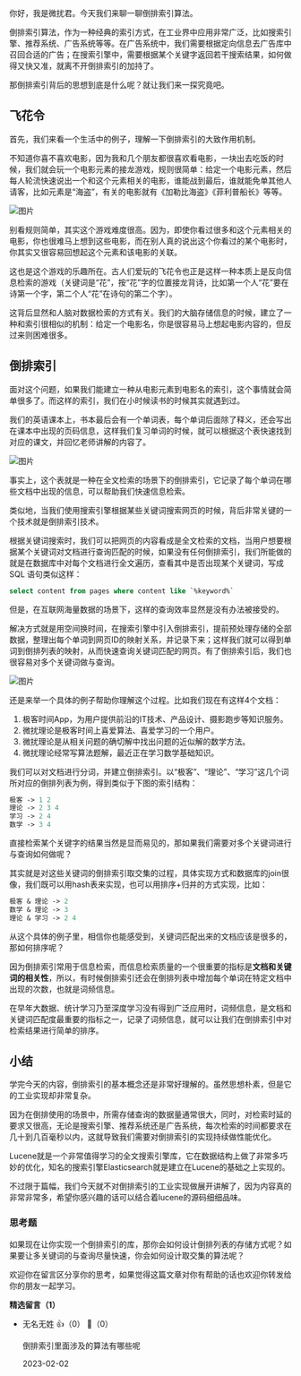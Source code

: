 你好，我是微扰君。今天我们来聊一聊倒排索引算法。

倒排索引算法，作为一种经典的索引方式，在工业界中应用非常广泛，比如搜索引擎、推荐系统、广告系统等等。在广告系统中，我们需要根据定向信息去广告库中召回合适的广告；在搜索引擎中，需要根据某个关键字返回若干搜索结果，如何做得又快又准，就离不开倒排索引的加持了。

那倒排索引背后的思想到底是什么呢？就让我们来一探究竟吧。

## 飞花令

首先，我们来看一个生活中的例子，理解一下倒排索引的大致作用机制。

不知道你喜不喜欢电影，因为我和几个朋友都很喜欢看电影，一块出去吃饭的时候，我们就会玩一个电影元素的接龙游戏，规则很简单：给定一个电影元素，然后每人轮流快速说出一个和这个元素相关的电影，谁能战到最后，谁就能免单其他人请客，比如元素是“海盗”，有关的电影就有《加勒比海盗》《菲利普船长》等等。

![图片](https://static001.geekbang.org/resource/image/57/e2/571043dea5443affa1434cb1ec7e85e2.png?wh=1920x1239)

别看规则简单，其实这个游戏难度很高。因为，即使你看过很多和这个元素相关的电影，你也很难马上想到这些电影，而在别人真的说出这个你看过的某个电影时，你其实又很容易回想起这个元素和该电影的关联。

这也是这个游戏的乐趣所在。古人们爱玩的飞花令也正是这样一种本质上是反向信息检索的游戏（关键词是“花”，按“花”字的位置接龙背诗，比如第一个人“花”要在诗第一个字，第二个人“花”在诗句的第二个字）。

这背后显然和人脑对数据检索的方式有关。我们的大脑存储信息的时候，建立了一种和索引很相似的机制：给定一个电影名，你是很容易马上想起电影内容的，但反过来则困难很多。

## 倒排索引

面对这个问题，如果我们能建立一种从电影元素到电影名的索引，这个事情就会简单很多了。而这样的索引，我们在小时候读书的时候其实就遇到过。

我们的英语课本上，书本最后会有一个单词表，每个单词后面除了释义，还会写出在课本中出现的页码信息，这样我们复习单词的时候，就可以根据这个表快速找到对应的课文，并回忆老师讲解的内容了。

![图片](https://static001.geekbang.org/resource/image/56/d8/5602f49b1cf06efcfe762682473bdfd8.png?wh=1240x678 "图片来自网络")

事实上，这个表就是一种在全文检索的场景下的倒排索引，它记录了每个单词在哪些文档中出现的信息，可以帮助我们快速信息检索。

类似地，当我们使用搜索引擎根据某些关键词搜索网页的时候，背后非常关键的一个技术就是倒排索引技术。

根据关键词搜索时，我们可以把网页的内容看成是全文检索的文档，当用户想要根据某个关键词对文档进行查询匹配的时候，如果没有任何倒排索引，我们所能做的就是在数据库中对每个文档进行全文遍历，查看其中是否出现某个关键词，写成 SQL 语句类似这样：

```sql
select content from pages where content like `%keyword%` 
```

但是，在互联网海量数据的场景下，这样的查询效率显然是没有办法被接受的。

解决方式就是用空间换时间，在搜索引擎中引入倒排索引，提前预处理存储的全部数据，整理出每个单词到网页ID的映射关系，并记录下来；这样我们就可以得到单词到倒排列表的映射，从而快速查询关键词匹配的网页。有了倒排索引后，我们也很容易对多个关键词做与查询。

![图片](https://static001.geekbang.org/resource/image/bb/10/bb9311eca8fc30a1fcbb65d1d6501e10.png?wh=1734x1019)

还是来举一个具体的例子帮助你理解这个过程。比如我们现在有这样4个文档：

1. 极客时间App，为用户提供前沿的IT技术、产品设计、摄影跑步等知识服务。
2. 微扰理论是极客时间上喜爱算法、喜爱学习的一个用户。
3. 微扰理论是从相关问题的确切解中找出问题的近似解的数学方法。
4. 微扰理论经常写算法题解，最近正在学习数学基础知识。

我们可以对文档进行分词，并建立倒排索引。以“极客”、“理论”、“学习”这几个词所对应的倒排列表为例，得到类似于下图的索引结构：

```protobuf
极客 -> 1 2
理论 -> 2 3 4
学习 -> 2 4
数学 -> 3 4
```

直接检索某个关键字的结果当然是显而易见的，那如果我们需要对多个关键词进行与查询如何做呢？

其实就是对这些关键词的倒排索引取交集的过程，具体实现方式和数据库的join很像，我们既可以用hash表来实现，也可以用排序+归并的方式实现，比如：

```protobuf
极客 & 理论 -> 2
数学 & 理论 -> 3
理论 & 学习 -> 2 4
```

从这个具体的例子里，相信你也能感受到，关键词匹配出来的文档应该是很多的，那如何排序呢？

因为倒排索引常用于信息检索，而信息检索质量的一个很重要的指标是**文档和关键词的相关性**，所以，有时候倒排索引还会在倒排列表中增加每个单词在特定文档中出现的次数，也就是词频信息。

在早年大数据、统计学习乃至深度学习没有得到广泛应用时，词频信息，是文档和关键词匹配度最重要的指标之一，记录了词频信息，就可以让我们在倒排索引中对检索结果进行简单的排序。

## 小结

学完今天的内容，倒排索引的基本概念还是非常好理解的。虽然思想朴素，但是它的工业实现却非常复杂。

因为在倒排使用的场景中，所需存储查询的数据量通常很大，同时，对检索时延的要求又很高，无论是搜索引擎、推荐系统还是广告系统，每次检索的时间都要求在几十到几百毫秒以内，这就导致我们需要对倒排索引的实现持续做性能优化。

Lucene就是一个非常值得学习的全文搜索引擎库，它在数据结构上做了非常多巧妙的优化，知名的搜索引擎Elasticsearch就是建立在Lucene的基础之上实现的。

不过限于篇幅，我们今天就不对倒排索引的工业实现做展开讲解了，因为内容真的非常非常多，希望你感兴趣的话可以结合着lucene的源码细细品味。

### 思考题

如果现在让你实现一个倒排索引的库，那你会如何设计倒排列表的存储方式呢？如果要让多关键词的与查询尽量快速，你会如何设计取交集的算法呢？

欢迎你在留言区分享你的思考，如果觉得这篇文章对你有帮助的话也欢迎你转发给你的朋友一起学习。
<div><strong>精选留言（1）</strong></div><ul>
<li><span>无名无姓</span> 👍（0） 💬（0）<p>倒排索引里面涉及的算法有哪些呢</p>2023-02-02</li><br/>
</ul>